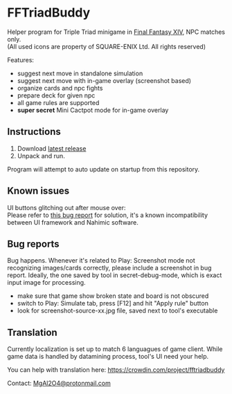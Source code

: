 # FFTriadBuddy
Helper program for Triple Triad minigame in [Final Fantasy XIV](https://www.finalfantasyxiv.com/), NPC matches only.  
(All used icons are property of SQUARE-ENIX Ltd. All rights reserved)

Features:

* suggest next move in standalone simulation
* suggest next move with in-game overlay (screenshot based)
* organize cards and npc fights
* prepare deck for given npc
* all game rules are supported
* **super secret** Mini Cactpot mode for in-game overlay

## Instructions
1. Download [latest release](https://github.com/MgAl2O4/FFTriadBuddy/releases/latest)
2. Unpack and run. 

Program will attempt to auto update on startup from this repository.

## Known issues

UI buttons glitching out after mouse over:  
Please refer to [this bug report](https://github.com/MgAl2O4/FFTriadBuddy/issues/53#issuecomment-879286853) for solution, it's a known incompatibility between UI framework and Nahimic software.


## Bug reports

Bug happens. Whenever it's related to Play: Screenshot mode not recognizing images/cards correctly, please include a screenshot in bug report. Ideally, the one saved by tool in secret-debug-mode, which is exact input image for processing.
* make sure that game show broken state and board is not obscured
* switch to Play: Simulate tab, press [F12] and hit "Apply rule" button
* look for screenshot-source-xx.jpg file, saved next to tool's executable

## Translation

Currently localization is set up to match 6 languagues of game client. While game data is handled by datamining process, tool's UI need your help. 

You can help with translation here: https://crowdin.com/project/fftriadbuddy


Contact: MgAl2O4@protonmail.com
